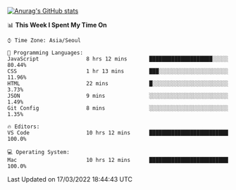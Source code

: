
<!--
**BHyeonKim/BHyeonKim** is a ✨ _special_ ✨ repository because its `README.md` (this file) appears on your GitHub profile.

Here are some ideas to get you started:

- 🔭 I’m currently working on ...
- 🌱 I’m currently learning ...
- 👯 I’m looking to collaborate on ...
- 🤔 I’m looking for help with ...
- 💬 Ask me about ...
- 📫 How to reach me: ...
- 😄 Pronouns: ...
- ⚡ Fun fact: ...
-->
[![Anurag's GitHub stats](https://github-readme-stats.vercel.app/api?username=BHyeonKim&show_icons=true&theme=dark)
](https://github.com/anuraghazra/github-readme-stats)
<!--START_SECTION:waka-->
📊 **This Week I Spent My Time On** 

```text
⌚︎ Time Zone: Asia/Seoul

💬 Programming Languages: 
JavaScript               8 hrs 12 mins       ████████████████████░░░░░   80.44% 
CSS                      1 hr 13 mins        ███░░░░░░░░░░░░░░░░░░░░░░   11.96% 
HTML                     22 mins             █░░░░░░░░░░░░░░░░░░░░░░░░   3.73% 
JSON                     9 mins              ░░░░░░░░░░░░░░░░░░░░░░░░░   1.49% 
Git Config               8 mins              ░░░░░░░░░░░░░░░░░░░░░░░░░   1.35%

🔥 Editors: 
VS Code                  10 hrs 12 mins      █████████████████████████   100.0%

💻 Operating System: 
Mac                      10 hrs 12 mins      █████████████████████████   100.0%

```


 Last Updated on 17/03/2022 18:44:43 UTC
<!--END_SECTION:waka-->

